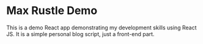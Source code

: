 # Max Rustle Demo

This is a demo React app demonstrating my development skills using React JS.
It is a simple personal blog script, just a front-end part.
